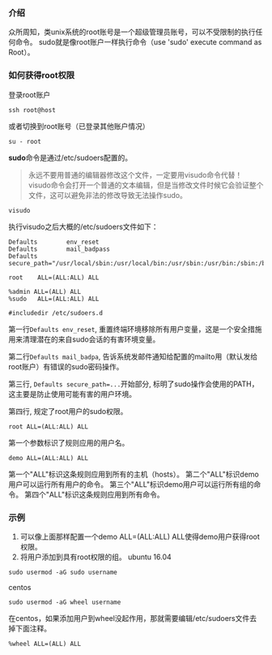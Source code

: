 ### 介绍
众所周知，类unix系统的root账号是一个超级管理员账号，可以不受限制的执行任何命令。
sudo就是像root账户一样执行命令（use 'sudo' execute command as Root）。

### 如何获得root权限
登录root账户
```
ssh root@host
```
或者切换到root账号（已登录其他账户情况）
```
su - root
```
**sudo**命令是通过/etc/sudoers配置的。

> 永远不要用普通的编辑器修改这个文件，一定要用visudo命令代替！
visudo命令会打开一个普通的文本编辑，但是当修改文件时候它会验证整个文件，这可以避免非法的修改导致无法操作sudo。

```
visudo
```
执行visudo之后大概的/etc/sudoers文件如下：
```
Defaults        env_reset
Defaults        mail_badpass
Defaults        secure_path="/usr/local/sbin:/usr/local/bin:/usr/sbin:/usr/bin:/sbin:/bin"

root    ALL=(ALL:ALL) ALL

%admin ALL=(ALL) ALL
%sudo   ALL=(ALL:ALL) ALL

#includedir /etc/sudoers.d
```
第一行```Defaults env_reset```, 重置终端环境移除所有用户变量，这是一个安全措施用来清理潜在的来自sudo会话的有害环境变量。

第二行```Defaults mail_badpa```, 告诉系统发邮件通知给配置的mailto用（默认发给root账户）有错误的sudo密码操作。

第三行, ```Defaults secure_path=...```开始部分, 标明了sudo操作会使用的PATH，这主要是防止使用可能有害的用户环境。

第四行, 规定了root用户的sudo权限。
```
root ALL=(ALL:ALL) ALL
```
第一个参数标识了规则应用的用户名。
```
demo ALL=(ALL:ALL) ALL
```
第一个"ALL"标识这条规则应用到所有的主机（hosts）。
第二个"ALL"标识demo用户可以运行所有用户的命令。
第三个"ALL"标识demo用户可以运行所有组的命令。
第四个"ALL"标识这条规则应用到所有命令。

### 示例
1. 可以像上面那样配置一个demo ALL=(ALL:ALL) ALL使得demo用户获得root权限。
2. 将用户添加到具有root权限的组。
ubuntu 16.04
```
sudo usermod -aG sudo username
```
centos
```
sudo usermod -aG wheel username
```
在centos，如果添加用户到wheel没起作用，那就需要编辑/etc/sudoers文件去掉下面注释。
```
%wheel ALL=(ALL) ALL
```

